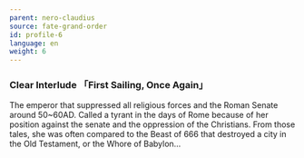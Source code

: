 ```yaml
---
parent: nero-claudius
source: fate-grand-order
id: profile-6
language: en
weight: 6
---
```


### Clear Interlude 「First Sailing, Once Again」

The emperor that suppressed all religious forces and the Roman Senate around 50~60AD.
Called a tyrant in the days of Rome because of her position against the senate and the oppression of the Christians.
From those tales, she was often compared to the Beast of 666 that destroyed a city in the Old Testament, or the Whore of Babylon…
